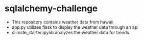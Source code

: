 # sqlalchemy-challenge
- This repository contains weather data from hawaii
- app.py utilizes flask to display the weather data through an api
- climate_starter.ipynb analyzes the weather data for trends
